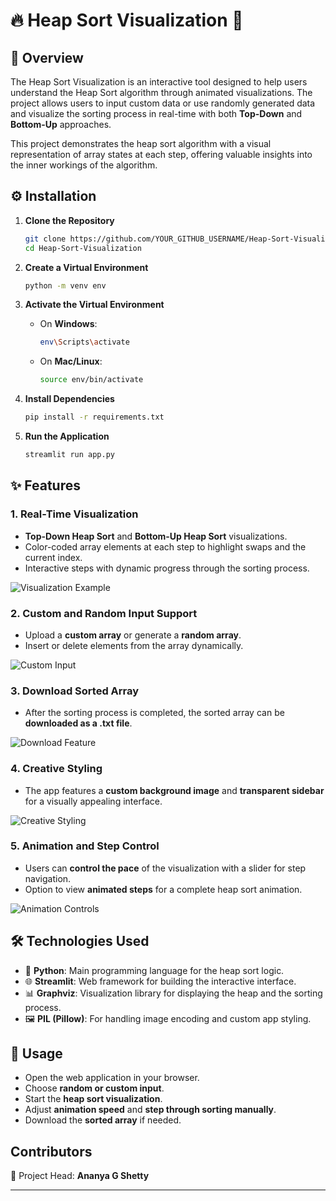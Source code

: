 # 🔥 Heap Sort Visualization 🚀

## 🌟 Overview
The Heap Sort Visualization is an interactive tool designed to help users understand the Heap Sort algorithm through animated visualizations. The project allows users to input custom data or use randomly generated data and visualize the sorting process in real-time with both **Top-Down** and **Bottom-Up** approaches.

This project demonstrates the heap sort algorithm with a visual representation of array states at each step, offering valuable insights into the inner workings of the algorithm.

## ⚙ Installation

1. **Clone the Repository**
   ```sh
   git clone https://github.com/YOUR_GITHUB_USERNAME/Heap-Sort-Visualization.git
   cd Heap-Sort-Visualization
   ```

2. **Create a Virtual Environment**
   ```sh
   python -m venv env
   ```

3. **Activate the Virtual Environment**
   - On **Windows**:
     ```sh
     env\Scripts\activate
     ```
   - On **Mac/Linux**:
     ```sh
     source env/bin/activate
     ```

4. **Install Dependencies**
   ```sh
   pip install -r requirements.txt
   ```

5. **Run the Application**
   ```sh
   streamlit run app.py
   ```

## ✨ Features

### 1. Real-Time Visualization
- **Top-Down Heap Sort** and **Bottom-Up Heap Sort** visualizations.
- Color-coded array elements at each step to highlight swaps and the current index.
- Interactive steps with dynamic progress through the sorting process.

![Visualization Example](screenshots/home.png)

### 2. Custom and Random Input Support
- Upload a **custom array** or generate a **random array**.
- Insert or delete elements from the array dynamically.

![Custom Input](screenshots/input.png)

### 3. Download Sorted Array
- After the sorting process is completed, the sorted array can be **downloaded as a .txt file**.

![Download Feature](screenshots/sortedarray.png)

### 4. Creative Styling
- The app features a **custom background image** and **transparent sidebar** for a visually appealing interface.

![Creative Styling](screenshots/stepcontro.png)

### 5. Animation and Step Control
- Users can **control the pace** of the visualization with a slider for step navigation.
- Option to view **animated steps** for a complete heap sort animation.

![Animation Controls](screenshots/styling.png)

## 🛠 Technologies Used
- 🐍 **Python**: Main programming language for the heap sort logic.
- 🌐 **Streamlit**: Web framework for building the interactive interface.
- 📊 **Graphviz**: Visualization library for displaying the heap and the sorting process.
- 🖼 **PIL (Pillow)**: For handling image encoding and custom app styling.


## 🎯 Usage
- Open the web application in your browser.
- Choose **random or custom input**.
- Start the **heap sort visualization**.
- Adjust **animation speed** and **step through sorting manually**.
- Download the **sorted array** if needed.

## Contributors
🚀 Project Head: **Ananya G Shetty**

---

